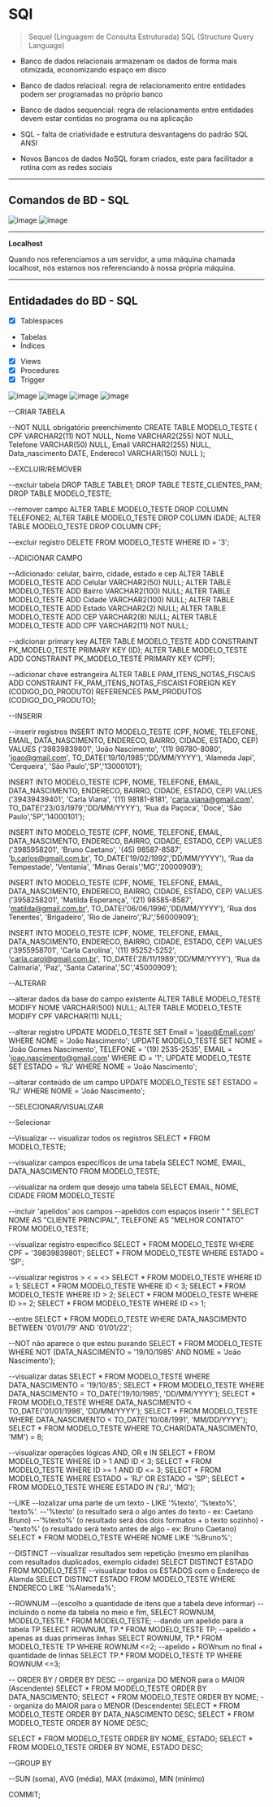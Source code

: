 # SQl

> Sequel (Linguagem de Consulta Estruturada)
> SQL (Structure Query Language)

* Banco de dados relacionais armazenam os dados de forma mais otimizada, economizando espaço em disco

* Banco de dados relacioal: regra de relacionamento entre entidades podem ser programadas no próprio banco

* Banco de dados sequencial: regra de relacionamento entre entidades devem estar contidas no programa ou na aplicação

* SQL - falta de criatividade e estrutura desvantagens do padrão SQL ANSI

* Novos Bancos de dados NoSQL foram criados, este para facilitador a rotina com as redes sociais

_______

## Comandos de BD - SQL 

![image](https://user-images.githubusercontent.com/108991648/194775988-0e6fb3c7-1200-4b06-bdc8-ccdd186e839c.png)
![image](https://user-images.githubusercontent.com/108991648/194776037-5522c0ba-3e4b-4c58-9ef0-1320da53777b.png)

____

**Localhost**

Quando nos referenciamos a um servidor, a uma máquina chamada localhost, nós estamos nos referenciando à nossa própria máquina.

___

## Entidadades do BD - SQL

- [x] Tablespaces
 - Tabelas
 - Índices
- [x] Views
- [x] Procedures
- [x] Trigger 

![image](https://user-images.githubusercontent.com/108991648/194883439-094cabf9-33fb-46b8-a510-9db74541a0b2.png)
![image](https://user-images.githubusercontent.com/108991648/194883490-41eb2d98-6cb4-4399-bfbf-6d6a1b0a1647.png)
![image](https://user-images.githubusercontent.com/108991648/194883560-ab1f3353-bcdd-4185-8e83-a011d5a951e8.png)
![image](https://user-images.githubusercontent.com/108991648/194883659-f917ba0c-046b-4854-ab71-4aafbb37b75e.png)

--CRIAR TABELA

--NOT NULL obrigatório preenchimento
CREATE TABLE MODELO_TESTE (
CPF  VARCHAR2(11) NOT NULL,
Nome VARCHAR2(255) NOT NULL,
Telefone VARCHAR(50) NULL,
Email VARCHAR2(255) NULL,
Data_nascimento DATE,
Endereco1 VARCHAR(150) NULL
);

--EXCLUIR/REMOVER

--excluir tabela
DROP TABLE TABLE1;
DROP TABLE TESTE_CLIENTES_PAM;
DROP TABLE MODELO_TESTE;

--remover campo
ALTER TABLE MODELO_TESTE DROP COLUMN TELEFONE2;
ALTER TABLE MODELO_TESTE DROP COLUMN IDADE;
ALTER TABLE MODELO_TESTE DROP COLUMN CPF;

--excluir registro
DELETE FROM MODELO_TESTE WHERE ID = '3';


--ADICIONAR CAMPO

--Adicionado: celular, bairro, cidade, estado e cep
ALTER TABLE MODELO_TESTE ADD Celular VARCHAR2(50) NULL;
ALTER TABLE MODELO_TESTE ADD Bairro VARCHAR2(100) NULL;
ALTER TABLE MODELO_TESTE ADD Cidade VARCHAR2(100) NULL; 
ALTER TABLE MODELO_TESTE ADD Estado VARCHAR2(2) NULL;
ALTER TABLE MODELO_TESTE ADD CEP VARCHAR2(8) NULL;
ALTER TABLE MODELO_TESTE ADD CPF VARCHAR2(11) NOT NULL;

--adicionar primary key
ALTER TABLE MODELO_TESTE ADD CONSTRAINT PK_MODELO_TESTE PRIMARY KEY (ID);
ALTER TABLE MODELO_TESTE ADD CONSTRAINT PK_MODELO_TESTE PRIMARY KEY (CPF);

--adicionar chave estrangeira
ALTER TABLE PAM_ITENS_NOTAS_FISCAIS
ADD CONSTRAINT FK_PAM_ITENS_NOTAS_FISCAIS1
   FOREIGN KEY (CODIGO_DO_PRODUTO)
   REFERENCES PAM_PRODUTOS (CODIGO_DO_PRODUTO);


--INSERIR

--inserir registros
INSERT INTO MODELO_TESTE (CPF, NOME, TELEFONE, EMAIL, DATA_NASCIMENTO, ENDERECO, BAIRRO, CIDADE, ESTADO, CEP)
VALUES
('39839839801', 'João Nascimento', '(11) 98780-8080', 'joao@gmail.com', 
TO_DATE('19/10/1985','DD/MM/YYYY'), 'Alameda Japi', 'Cerqueira', 'São Paulo','SP','13000101');  

INSERT INTO MODELO_TESTE (CPF, NOME, TELEFONE, EMAIL, DATA_NASCIMENTO, ENDERECO, BAIRRO, CIDADE, ESTADO, CEP)
VALUES
('39439439401', 'Carla Viana', '(11) 98181-8181', 'carla.viana@gmail.com', 
TO_DATE('23/03/1979','DD/MM/YYYY'), 'Rua da Paçoca', 'Doce', 'São Paulo','SP','14000101');  

INSERT INTO MODELO_TESTE (CPF, NOME, TELEFONE, EMAIL, DATA_NASCIMENTO, ENDERECO, BAIRRO, CIDADE, ESTADO, CEP)
VALUES
('3985958201', 'Bruno Caetano', '(45) 98587-8587', 'b.carlos@gmail.com.br', 
TO_DATE('19/02/1992','DD/MM/YYYY'), 'Rua da Tempestade', 'Ventania', 'Minas Gerais','MG','20000909');  

INSERT INTO MODELO_TESTE (CPF, NOME, TELEFONE, EMAIL, DATA_NASCIMENTO, ENDERECO, BAIRRO, CIDADE, ESTADO, CEP)
VALUES
('3958258201', 'Matilda Esperança', '(21) 98585-8587', 'matilda@gmail.com.br', 
TO_DATE('06/06/1996','DD/MM/YYYY'), 'Rua dos Tenentes', 'Brigadeiro', 'Rio de Janeiro','RJ','56000909'); 

INSERT INTO MODELO_TESTE (CPF, NOME, TELEFONE, EMAIL, DATA_NASCIMENTO, ENDERECO, BAIRRO, CIDADE, ESTADO, CEP)
VALUES
('3955958701', 'Carla Carolina', '(11) 95252-5252', 'carla.carol@gmail.com.br', 
TO_DATE('28/11/1989','DD/MM/YYYY'), 'Rua da Calmaria', 'Paz', 'Santa Catarina','SC','45000909'); 

--ALTERAR

--alterar dados da base do campo existente
ALTER TABLE MODELO_TESTE MODIFY NOME VARCHAR(500) NULL;
ALTER TABLE MODELO_TESTE MODIFY CPF VARCHAR(11) NULL;

--alterar registro
UPDATE MODELO_TESTE SET Email = 'joao@Email.com' WHERE NOME = 'João Nascimento';
UPDATE MODELO_TESTE SET NOME = 'João Gomes Nascimento', TELEFONE = '(19) 2535-2535', EMAIL = 'joao.nascimento@gmail.com' WHERE ID = '1';
UPDATE MODELO_TESTE SET ESTADO = 'RJ' WHERE NOME = 'João Nascimento';


--alterar conteúdo de um campo
UPDATE MODELO_TESTE SET ESTADO = 'RJ' WHERE NOME = 'João Nascimento';


--SELECIONAR/VISUALIZAR

--Selecionar


--Visualizar
-- visualizar todos os registros
SELECT * FROM MODELO_TESTE;

--visualizar campos específicos de uma tabela
SELECT NOME, EMAIL, DATA_NASCIMENTO FROM MODELO_TESTE;

--visualizar na ordem que desejo uma tabela
SELECT EMAIL, NOME, CIDADE FROM MODELO_TESTE

--incluir 'apelidos' aos campos
--apelidos com espaços inserir " " 
SELECT NOME AS "CLIENTE PRINCIPAL", TELEFONE AS "MELHOR CONTATO" FROM MODELO_TESTE;

--visualizar registro específico
SELECT * FROM MODELO_TESTE WHERE CPF = '39839839801';
SELECT * FROM MODELO_TESTE WHERE ESTADO = 'SP';

--visualizar registros > < = <> <diferente>
SELECT * FROM MODELO_TESTE WHERE ID = 1;
SELECT * FROM MODELO_TESTE WHERE ID < 3;
SELECT * FROM MODELO_TESTE WHERE ID > 2;
SELECT * FROM MODELO_TESTE WHERE ID >= 2;
SELECT * FROM MODELO_TESTE WHERE ID <> 1;

--entre
SELECT * FROM MODELO_TESTE WHERE DATA_NASCIMENTO BETWEEN '01/01/79' AND '01/01/22';

--NOT não aparece o que estou puxando
SELECT * FROM MODELO_TESTE WHERE NOT (DATA_NASCIMENTO = '19/10/1985' AND NOME = 'João Nascimento'); 

--visualizar datas
SELECT * FROM MODELO_TESTE WHERE DATA_NASCIMENTO = '19/10/85';
SELECT * FROM MODELO_TESTE WHERE DATA_NASCIMENTO = TO_DATE('19/10/1985', 'DD/MM/YYYY');
SELECT * FROM MODELO_TESTE WHERE DATA_NASCIMENTO < TO_DATE('01/01/1998', 'DD/MM/YYYY');
SELECT * FROM MODELO_TESTE WHERE DATA_NASCIMENTO < TO_DATE('10/08/1991', 'MM/DD/YYYY');
SELECT * FROM MODELO_TESTE WHERE TO_CHAR(DATA_NASCIMENTO, 'MM') = 8;

--visualizar operações lógicas AND, OR e IN
SELECT * FROM MODELO_TESTE WHERE ID > 1 AND ID < 3;
SELECT * FROM MODELO_TESTE WHERE ID >= 1 AND ID <= 3;
SELECT * FROM MODELO_TESTE WHERE ESTADO = 'RJ' OR ESTADO = 'SP';
SELECT * FROM MODELO_TESTE WHERE ESTADO IN ('RJ', 'MG');

--LIKE
--lozalizar uma parte de um texto - LIKE '%texto', '%texto%', 'texto%'.
--'%texto'  (o resultado será o algo antes do texto - ex: Caetano Bruno)
--'%texto%' (o resultado será dos dois formatos + o texto sozinho)
--'texto%'  (o resultado será texto antes de algo - ex: Bruno Caetano)
SELECT * FROM MODELO_TESTE WHERE NOME LIKE '%Bruno%';

--DISTINCT 
--visualizar resultados sem repetição (mesmo em planilhas com resultados duplicados, exemplo cidade)
SELECT DISTINCT ESTADO FROM MODELO_TESTE 
--visualizar todos os ESTADOS com o Endereço de Alamda
SELECT DISTINCT ESTADO FROM MODELO_TESTE WHERE ENDERECO LIKE '%Alameda%';

--ROWNUM 
--(escolho a quantidade de itens que a tabela deve informar)
--incluindo o nome da tabela no meio e fim,
SELECT ROWNUM, MODELO_TESTE.* FROM MODELO_TESTE;
--dando um apelido para a tabela TP
SELECT ROWNUM, TP.* FROM MODELO_TESTE TP;
--apelido + apenas as duas primeiras linhas
SELECT ROWNUM, TP.* FROM MODELO_TESTE TP WHERE ROWNUM <=2;
--apelido + ROWnum no final + quantidade de linhas
SELECT TP.* FROM MODELO_TESTE TP WHERE ROWNUM <=3;

-- ORDER BY / ORDER BY DESC
-- organiza DO MENOR para o MAIOR (Ascendente)
SELECT * FROM MODELO_TESTE ORDER BY DATA_NASCIMENTO;
SELECT * FROM MODELO_TESTE ORDER BY NOME;
-- organiza do MAIOR para o MENOR (Descendente)
SELECT * FROM MODELO_TESTE ORDER BY DATA_NASCIMENTO DESC;
SELECT * FROM MODELO_TESTE ORDER BY NOME DESC;

SELECT * FROM MODELO_TESTE ORDER BY NOME, ESTADO;
SELECT * FROM MODELO_TESTE ORDER BY NOME, ESTADO DESC;

--GROUP BY

--SUN (soma), AVG (média), MAX (máximo), MIN (mínimo)

COMMIT;
